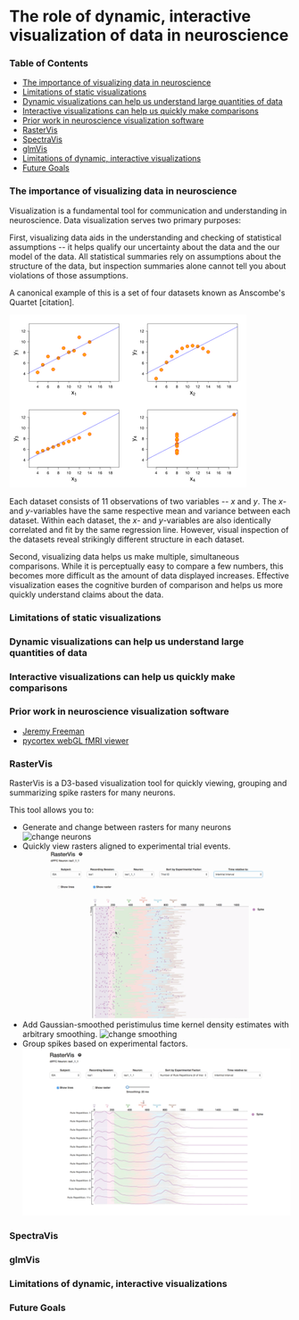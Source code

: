 # The role of dynamic, interactive visualization of data in neuroscience

### Table of Contents
+ [The importance of visualizing data in neuroscience](#vis-importance)
+ [Limitations of static visualizations](#limitations-static)
+ [Dynamic visualizations can help us understand large quantities of data](#dynamic-vis)
+ [Interactive visualizations can help us quickly make comparisons](#interactive-vis)
+ [Prior work in neuroscience visualization software](#prior-work)
+ [RasterVis](#raster-vis)
+ [SpectraVis](#spectra-vis)
+ [glmVis](#glm-vis)
+ [Limitations of dynamic, interactive visualizations](#limitations-dynamic)
+ [Future Goals](#goals)

### The importance of visualizing data in neuroscience
Visualization is a fundamental tool for communication and understanding in neuroscience. Data visualization serves two primary purposes:

First, visualizing data aids in the understanding and checking of statistical assumptions -- it helps qualify our uncertainty about the data and the our model of the data. All statistical summaries rely on assumptions about the structure of the data, but inspection summaries alone cannot tell you about violations of those assumptions.

A canonical example of this is a set of four datasets known as Anscombe's Quartet [citation].

![Anscombe Quartet](img/Anscombe-image.png)

Each dataset consists of 11 observations of two variables -- *x* and *y*. The *x*- and *y*-variables have the same respective mean and variance between each dataset. Within each dataset, the *x*- and *y*-variables are also identically correlated and fit by the same regression line. However, visual inspection of the datasets reveal strikingly different structure in each dataset.

Second, visualizing data helps us make multiple, simultaneous comparisons. While it is perceptually easy to compare a few numbers, this becomes more difficult as the amount of data displayed increases. Effective visualization eases the cognitive burden of comparison and helps us more quickly understand claims about the data.

### Limitations of static visualizations

### Dynamic visualizations can help us understand large quantities of data

### Interactive visualizations can help us quickly make comparisons

### Prior work in neuroscience visualization software
+ [Jeremy Freeman](http://thefreemanlab.com/pdf/freeman-2014-nature-methods.pdf)
+ [pycortex webGL fMRI viewer](http://gallantlab.org/semanticmovies/)


### RasterVis
RasterVis is a D3-based visualization tool for quickly viewing, grouping and summarizing spike rasters for many neurons.

This tool allows you to:
* Generate and change between rasters for many neurons
![change neurons](img/RasterVis-ChangeNeurons.gif)
* Quickly view rasters aligned to experimental trial events.
![change time](img/RasterVis-ChangeTime.gif)
* Add Gaussian-smoothed peristimulus time kernel density estimates with arbitrary smoothing.
![change smoothing](img/RasterVis-KDE-Smoothing.gif)
* Group spikes based on experimental factors.
![change factors](img/RasterVis-ChangeFactor.gif)

### SpectraVis

### glmVis

### Limitations of dynamic, interactive visualizations

### Future Goals
